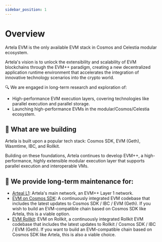 ```yaml
---
sidebar_position: 1
---
```


# Overview

Artela EVM is the only available EVM stack in Cosmos and Celestia modular ecosystem.

Artela's vision is to unlock the extensibility and scalability of EVM blockchains through the EVM++ paradigm, creating a new decentralized application runtime environment that accelerates the integration of innovative technology scenarios into the crypto world. 

🔍 We are engaged in long-term research and exploration of:

- High-performance EVM execution layers, covering technologies like parallel execution and parallel storage.
- Launching high-performance EVMs in the modular/Cosmos/Celestia ecosystem.


## 🌟 What are we building

Artela is built upon a popular tech stack: Cosmos SDK, EVM (Geth), Wasmtime, IBC, and Rollkit.

Building on these foundations, Artela continues to develop EVM++, a high-performance, highly extensible modular execution layer that supports parallel execution and interoperable VMs.


## 🚧 We provide long-term maintenance for:

- [Arteal L1](https://artela.network/): Artela's main network, an EVM++ Layer 1 network.
- [EVM on Cosmos SDK](https://github.com/artela-network/artela): A continuously integrated EVM codebase that includes the latest updates to Cosmos SDK / IBC / EVM (Geth). If you wish to build an EVM-compatible chain based on Cosmos SDK like Artela, this is a viable option.
- [EVM Rollkit](https://github.com/artela-network/artela-rollkit): EVM on Rollkit, a continuously integrated Rollkit EVM codebase that includes the latest updates to Rollkit / Cosmos SDK / IBC / EVM (Geth). If you want to build an EVM-compatible chain based on Cosmos SDK like Artela, this is also a viable choice.

